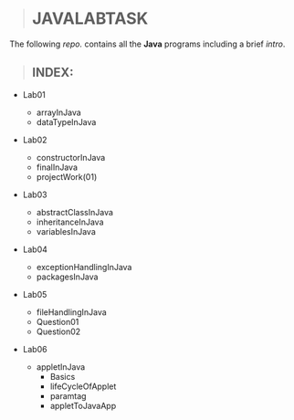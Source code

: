 > # JAVALABTASK

The following *repo.* contains all the **Java** programs including a brief *intro*.

> ## INDEX:
* Lab01
    * arrayInJava
    * dataTypeInJava
 
 * Lab02
    * constructorInJava
    * finalInJava
    * projectWork(01)

 * Lab03
    * abstractClassInJava
    * inheritanceInJava
    * variablesInJava
    
 * Lab04
    * exceptionHandlingInJava
    * packagesInJava

* Lab05
   * fileHandlingInJava
   * Question01
   * Question02

* Lab06
   * appletInJava
      * Basics
      * lifeCycleOfApplet
      * paramtag
      * appletToJavaApp

